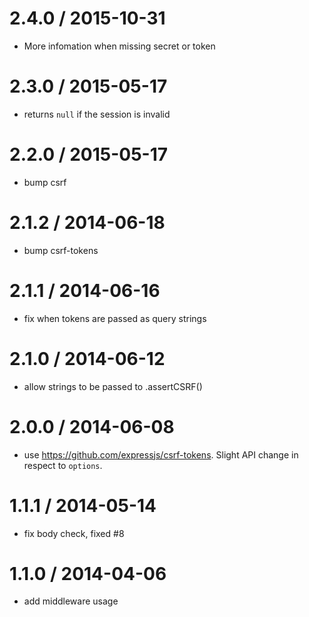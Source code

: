
2.4.0 / 2015-10-31
==================

  * More infomation when missing secret or token

2.3.0 / 2015-05-17
==================

  * returns `null` if the session is invalid

2.2.0 / 2015-05-17
==================

  * bump csrf

2.1.2 / 2014-06-18
==================

  * bump csrf-tokens

2.1.1 / 2014-06-16
==================

  * fix when tokens are passed as query strings

2.1.0 / 2014-06-12
==================

  * allow strings to be passed to .assertCSRF()

2.0.0 / 2014-06-08
==================

  * use https://github.com/expressjs/csrf-tokens.
    Slight API change in respect to `options`.

1.1.1 / 2014-05-14
==================

  * fix body check, fixed #8

1.1.0 / 2014-04-06
==================

  * add middleware usage
